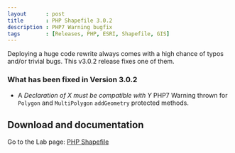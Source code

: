 ```yaml
---
layout      : post
title       : PHP Shapefile 3.0.2
description : PHP7 Warning bugfix
tags        : [Releases, PHP, ESRI, Shapefile, GIS]
---
```



Deploying a huge code rewrite always comes with a high chance of typos and/or trivial bugs. This v3.0.2 release fixes one of them.

### What has been fixed in Version 3.0.2
- A *Declaration of X must be compatible with Y* PHP7 Warning thrown for `Polygon` and `MultiPolygon` `addGeometry` protected methods.

  
## Download and documentation

Go to the Lab page: [PHP Shapefile](/labs/php-shapefile/)
